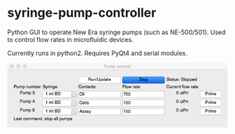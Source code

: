 # syringe-pump-controller
Python GUI to operate New Era syringe pumps (such as NE-500/501).  Used to control flow rates in microfluidic devices. 

Currently runs in python2.  Requires PyQt4 and serial modules.

![GUI Screenshot](GUI.png)
